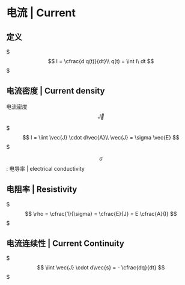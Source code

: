 # 电流 | Current

## 定义

$$$
I = \cfrac{d q(t)}{dt}\\
q(t) = \int I\ dt
$$$

## 电流密度 | Current density

电流密度 $$\vec{J}$$

$$$
I = \iint \vec{J} \cdot d\vec{A}\\
\vec{J} = \sigma \vec{E}
$$$

$$\sigma$$: 电导率 | electrical conductivity

## 电阻率 | Resistivity

$$$
\rho = \cfrac{1}{\sigma} = \cfrac{E}{J} = E \cfrac{A}{I}
$$$

## 电流连续性 | Current Continuity

$$$
\iint \vec{J} \cdot d\vec{s} = - \cfrac{dq}{dt}
$$$
